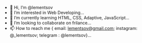 - 👋 Hi, I’m @lementsov
- 👀 I’m interested in Web Developing...
- 🌱 I’m currently learning HTML, CSS, Adaptive, JavaScript...
- 💞️ I’m looking to collaborate on frilance...
- 📫 How to reach me { email: lementsov@gmail.com; instagram: @_lementsov; telegram : @lementsov}...

<!---
lementsov/lementsov is a ✨ special ✨ repository because its `README.md` (this file) appears on your GitHub profile.
You can click the Preview link to take a look at your changes.
--->
